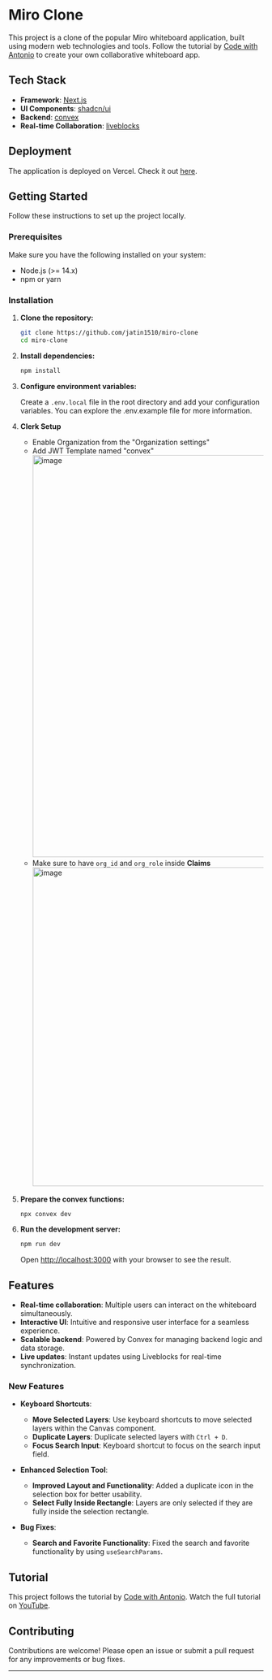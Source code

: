 # Miro Clone

This project is a clone of the popular Miro whiteboard application, built using modern web technologies and tools. Follow the tutorial by [Code with Antonio](https://www.youtube.com/@codewithantonio) to create your own collaborative whiteboard app.

## Tech Stack

- **Framework**: [Next.js](https://nextjs.org/)
- **UI Components**: [shadcn/ui](https://ui.shadcn.com/)
- **Backend**: [convex](https://www.convex.dev/)
- **Real-time Collaboration**: [liveblocks](https://liveblocks.io/)

## Deployment

The application is deployed on Vercel. Check it out [here](https://miro-clone-chi.vercel.app).

## Getting Started

Follow these instructions to set up the project locally.

### Prerequisites

Make sure you have the following installed on your system:

- Node.js (>= 14.x)
- npm or yarn

### Installation

1. **Clone the repository:**

    ```sh
    git clone https://github.com/jatin1510/miro-clone
    cd miro-clone
    ```

2. **Install dependencies:**

    ```sh
    npm install
    ```

3. **Configure environment variables:**

    Create a `.env.local` file in the root directory and add your configuration variables. You can explore the .env.example file for more information.

4. **Clerk Setup**
   - Enable Organization from the "Organization settings"
   - Add JWT Template named "convex" <img width="792" alt="image" src="https://github.com/jatin1510/miro-clone/assets/72184476/43e12f31-aa7c-4a51-b8f9-ffef2846f621">
   - Make sure to have `org_id` and `org_role` inside **Claims** <img width="628" alt="image" src="https://github.com/jatin1510/miro-clone/assets/72184476/1536a650-4898-46e0-8e7c-3c2dc229688a">

5. **Prepare the convex functions:**
    ```sh
    npx convex dev
    ```

6. **Run the development server:**

    ```sh
    npm run dev
    ```

    Open [http://localhost:3000](http://localhost:3000) with your browser to see the result.

## Features

- **Real-time collaboration**: Multiple users can interact on the whiteboard simultaneously.
- **Interactive UI**: Intuitive and responsive user interface for a seamless experience.
- **Scalable backend**: Powered by Convex for managing backend logic and data storage.
- **Live updates**: Instant updates using Liveblocks for real-time synchronization.

### New Features

- **Keyboard Shortcuts**:
  - **Move Selected Layers**: Use keyboard shortcuts to move selected layers within the Canvas component.
  - **Duplicate Layers**: Duplicate selected layers with `Ctrl + D`.
  - **Focus Search Input**: Keyboard shortcut to focus on the search input field.

- **Enhanced Selection Tool**:
  - **Improved Layout and Functionality**: Added a duplicate icon in the selection box for better usability.
  - **Select Fully Inside Rectangle**: Layers are only selected if they are fully inside the selection rectangle.

- **Bug Fixes**:
  - **Search and Favorite Functionality**: Fixed the search and favorite functionality by using `useSearchParams`.

## Tutorial

This project follows the tutorial by [Code with Antonio](https://www.youtube.com/@codewithantonio). Watch the full tutorial on [YouTube](https://www.youtube.com/watch?v=ADJKbuayubE).

## Contributing

Contributions are welcome! Please open an issue or submit a pull request for any improvements or bug fixes.

---
